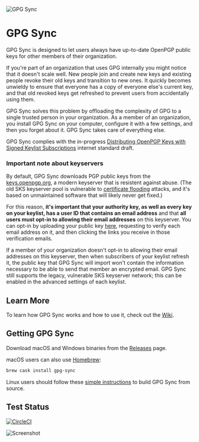 ![GPG Sync](./logo/logo.png)

# GPG Sync

GPG Sync is designed to let users always have up-to-date OpenPGP public
keys for other members of their organization.

If you're part of an organization that uses GPG internally you might
notice that it doesn't scale well. New people join and create new keys
and existing people revoke their old keys and transition to new ones.
It quickly becomes unwieldy to ensure that everyone has a copy of everyone
else's current key, and that old revoked keys get refreshed to prevent
users from accidentally using them.

GPG Sync solves this problem by offloading the complexity of GPG to a
single trusted person in your organization. As a member of an organization,
you install GPG Sync on your computer, configure it with a few settings,
and then you forget about it. GPG Sync takes care of everything else.

GPG Sync complies with the in-progress [Distributing OpenPGP Keys with Signed Keylist Subscriptions](https://datatracker.ietf.org/doc/draft-mccain-keylist/)
internet standard draft.

### Important note about keyservers

By default, GPG Sync downloads PGP public keys from the [keys.openpgp.org](https://keys.openpgp.org/about), a modern keyserver that is resistent against abuse. (The old SKS keyserver pool is vulnerable to [certificate flooding](https://dkg.fifthhorseman.net/blog/openpgp-certificate-flooding.html) attacks, and it's based on unmaintained software that will likely never get fixed.)

For this reason, **it's important that your authority key, as well as every key on your keylist, has a user ID that contains an email address** and that **all users must opt-in to allowing their email addresses** on this keyserver. You can opt-in by uploading your public key [here](https://keys.openpgp.org/upload), requesting to verify each email address on it, and then clicking the links you receive in those verification emails.

If a member of your organization doesn't opt-in to allowing their email addresses on this keyserver, then when subscribers of your keylist refresh it, the public key that GPG Sync will import won't contain the information necessary to be able to send that member an encrypted email. GPG Sync still supports the legacy, vulnerable SKS keyserver network; this can be enabled in the advanced settings of each keylist.

## Learn More

To learn how GPG Sync works and how to use it, check out the [Wiki](https://github.com/firstlookmedia/gpgsync/wiki).

## Getting GPG Sync

Download macOS and Windows binaries from the [Releases](https://github.com/firstlookmedia/gpgsync/releases) page.

macOS users can also use [Homebrew](https://brew.sh/):

```sh
brew cask install gpg-sync
```

Linux users should follow these [simple instructions](https://github.com/firstlookmedia/gpgsync/blob/master/BUILD.md#linux-distributions) to build GPG Sync from source.

## Test Status

[![CircleCI](https://circleci.com/gh/firstlookmedia/gpgsync.svg?style=shield&circle-token=8c35e705699711e0aff4934b4adef5b9e02e738d)](https://circleci.com/gh/firstlookmedia/gpgsync)

![Screenshot](./logo/screenshot.png)

